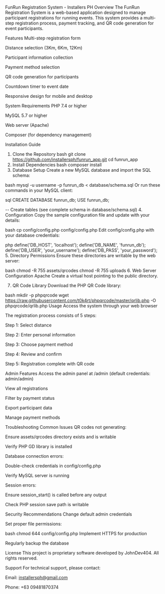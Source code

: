 FunRun Registration System - Installers PH
Overview
The FunRun Registration System is a web-based application designed to manage participant registrations for running events. This system provides a multi-step registration process, payment tracking, and QR code generation for event participants.

Features
Multi-step registration form

Distance selection (3Km, 6Km, 12Km)

Participant information collection

Payment method selection

QR code generation for participants

Countdown timer to event date

Responsive design for mobile and desktop

System Requirements
PHP 7.4 or higher

MySQL 5.7 or higher

Web server (Apache)

Composer (for dependency management)

Installation Guide
1. Clone the Repository
bash
git clone https://github.com/installersph/funrun_app.git
cd funrun_app
2. Install Dependencies
bash
composer install
3. Database Setup
Create a new MySQL database and import the SQL schema:

bash
mysql -u username -p funrun_db < database/schema.sql
Or run these commands in your MySQL client:

sql
CREATE DATABASE funrun_db;
USE funrun_db;

-- Create tables (see complete schema in database/schema.sql)
4. Configuration
Copy the sample configuration file and update with your details:

bash
cp config/config.php config/config.php
Edit config/config.php with your database credentials:

php
define('DB_HOST', 'localhost');
define('DB_NAME', 'funrun_db');
define('DB_USER', 'your_username');
define('DB_PASS', 'your_password');
5. Directory Permissions
Ensure these directories are writable by the web server:

bash
chmod -R 755 assets/qrcodes
chmod -R 755 uploads
6. Web Server Configuration
Apache
Create a virtual host pointing to the public directory.


7. QR Code Library
Download the PHP QR Code library:

bash
mkdir -p phpqrcode
wget https://raw.githubusercontent.com/t0k4rt/phpqrcode/master/qrlib.php -O phpqrcode/qrlib.php
Usage
Access the system through your web browser

The registration process consists of 5 steps:

Step 1: Select distance

Step 2: Enter personal information

Step 3: Choose payment method

Step 4: Review and confirm

Step 5: Registration complete with QR code

Admin Features
Access the admin panel at /admin (default credentials: admin/admin)

View all registrations

Filter by payment status

Export participant data

Manage payment methods

Troubleshooting
Common Issues
QR codes not generating:

Ensure assets/qrcodes directory exists and is writable

Verify PHP GD library is installed

Database connection errors:

Double-check credentials in config/config.php

Verify MySQL server is running

Session errors:

Ensure session_start() is called before any output

Check PHP session save path is writable

Security Recommendations
Change default admin credentials

Set proper file permissions:

bash
chmod 644 config/config.php
Implement HTTPS for production

Regularly backup the database

License
This project is proprietary software developed by JohnDev404. All rights reserved.

Support
For technical support, please contact:

Email: installersph@gmail.com

Phone: +63 09481870374

